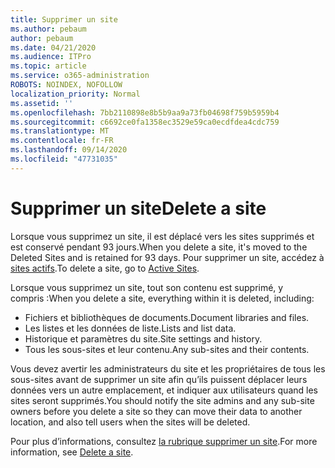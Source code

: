 ```yaml
---
title: Supprimer un site
ms.author: pebaum
author: pebaum
ms.date: 04/21/2020
ms.audience: ITPro
ms.topic: article
ms.service: o365-administration
ROBOTS: NOINDEX, NOFOLLOW
localization_priority: Normal
ms.assetid: ''
ms.openlocfilehash: 7bb2110898e8b5b9aa9a73fb04698f759b5959b4
ms.sourcegitcommit: c6692ce0fa1358ec3529e59ca0ecdfdea4cdc759
ms.translationtype: MT
ms.contentlocale: fr-FR
ms.lasthandoff: 09/14/2020
ms.locfileid: "47731035"
---
```

# <a name="delete-a-site"></a><span data-ttu-id="f0699-102">Supprimer un site</span><span class="sxs-lookup"><span data-stu-id="f0699-102">Delete a site</span></span>

<span data-ttu-id="f0699-103">Lorsque vous supprimez un site, il est déplacé vers les sites supprimés et est conservé pendant 93 jours.</span><span class="sxs-lookup"><span data-stu-id="f0699-103">When you delete a site, it's moved to the Deleted Sites and is retained for 93 days.</span></span> <span data-ttu-id="f0699-104">Pour supprimer un site, accédez à [sites actifs](https://admin.microsoft.com/sharepoint?page=sitemanagement&modern=true).</span><span class="sxs-lookup"><span data-stu-id="f0699-104">To delete a site, go to [Active Sites](https://admin.microsoft.com/sharepoint?page=sitemanagement&modern=true).</span></span> 

<span data-ttu-id="f0699-105">Lorsque vous supprimez un site, tout son contenu est supprimé, y compris :</span><span class="sxs-lookup"><span data-stu-id="f0699-105">When you delete a site, everything within it is deleted, including:</span></span>

- <span data-ttu-id="f0699-106">Fichiers et bibliothèques de documents.</span><span class="sxs-lookup"><span data-stu-id="f0699-106">Document libraries and files.</span></span>
- <span data-ttu-id="f0699-107">Les listes et les données de liste.</span><span class="sxs-lookup"><span data-stu-id="f0699-107">Lists and list data.</span></span>
- <span data-ttu-id="f0699-108">Historique et paramètres du site.</span><span class="sxs-lookup"><span data-stu-id="f0699-108">Site settings and history.</span></span>
- <span data-ttu-id="f0699-109">Tous les sous-sites et leur contenu.</span><span class="sxs-lookup"><span data-stu-id="f0699-109">Any sub-sites and their contents.</span></span>

<span data-ttu-id="f0699-110">Vous devez avertir les administrateurs du site et les propriétaires de tous les sous-sites avant de supprimer un site afin qu’ils puissent déplacer leurs données vers un autre emplacement, et indiquer aux utilisateurs quand les sites seront supprimés.</span><span class="sxs-lookup"><span data-stu-id="f0699-110">You should notify the site admins and any sub-site owners before you delete a site so they can move their data to another location, and also tell users when the sites will be deleted.</span></span>

<span data-ttu-id="f0699-111">Pour plus d’informations, consultez [la rubrique supprimer un site](https://docs.microsoft.com/sharepoint/delete-site-collection).</span><span class="sxs-lookup"><span data-stu-id="f0699-111">For more information, see [Delete a site](https://docs.microsoft.com/sharepoint/delete-site-collection).</span></span>
